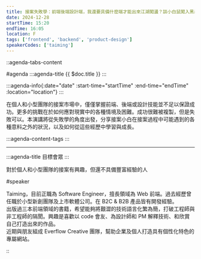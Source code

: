 ```yaml
---
title: 接案失敗學：前端後端設計端，我還要具備什麼端才能出來江湖闖盪？談小白鼠闖入黑森林被XXX的淒慘故事
date: 2024-12-28
startTime: 15:20
endTime: 16:05
location: F
tags: ['frontend', 'backend', 'product-design']
speakerCodes: ['taiming']
---
```


::agenda-tabs-content
<!--議程資訊-->
#agenda
:::agenda-title
{{ $doc.title }}
:::

:::agenda-info{:date="date" :start-time="startTime" :end-time="endTime" :location="location"}
:::

<!--議程資訊(內容)-->
在個人和小型團隊的接案市場中，僅僅掌握前端、後端或設計技能並不足以保證成功。更多的挑戰在於如何應對現實中的各種情境及困難。成功很難被複製，但是失敗可以。本演講將從失敗學的角度出發，分享接案小白在接案過程中可能遇到的各種意料之外的狀況，以及如何從這些經歷中學習與成長。

:::agenda-content-tags
:::

---

:::agenda-title
目標會眾
:::

<!--目標會眾(內容)-->
對於個人和小型團隊的接案有興趣，但還不具備豐富經驗的人

<!--講者介紹-->
#speaker
<!--講者介紹(內容)-->
Taiming，目前正職為 Software Engineer，擅長領域為 Web 前端。過去經歷曾任職於小型新創團隊及上市軟體公司。在 B2C & B2B 產品皆有開發經驗。<br>
出版過三本前端領域的書籍，希望能夠將艱澀的技術語言化繁為簡，打破工程師與非工程師的隔閡。興趣是喜歡以 code 會友、為設計師和 PM 解釋技術、和欣賞自己打造出來的作品。<br>
近期與朋友組成 Everflow Creative 團隊，幫助企業及個人打造具有個性化特色的專屬網站。

::
